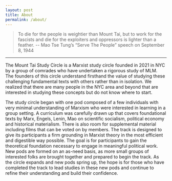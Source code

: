 ```yaml
---
layout: post
title: About
permalink: /about/
---
```


> To die for the people is weightier than Mount Tai, but to work for the fascists and die for the exploiters and oppressors is lighter than a feather.
>  -- Mao Tse Tung’s “Serve The People” speech on September 8, 1944

---

The Mount Tai Study Circle is a Marxist study circle founded in 2021 in NYC by a group of comrades who have undertaken a rigorous study of MLM. The founders of this circle understand firsthand the value of studying these challenging fundamental texts with others rather than in isolation. We realized that there are many people in the NYC area and beyond that are interested in studying these concepts but do not know where to start. 

The study circle began with one pod composed of a few individuals with very minimal understanding of Marxism who were interested in learning in a group setting. A curriculum was carefully drawn up that covers foundational texts by Marx, Engels, Lenin, Mao on scientific socialism, political economy and historical materialism. There is also room for supplemental material including films that can be voted on by members. The track is designed to give its participants a firm grounding in Marxist theory in the most efficient and digestible way possible. The goal is for participants to gain the theoretical foundation necessary to engage in meaningful political work. New pods are formed on an as-need basis, as more small groups of interested folks are brought together and prepared to begin the track. As the circle expands and new pods spring up, the hope is for those who have completed the track to lead studies in these new pods and continue to refine their understanding and build their confidence. 
